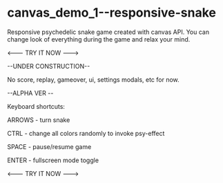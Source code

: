 # canvas_demo_1--responsive-snake
Responsive psychedelic snake game created with canvas API.
You can change look of everything during the game and relax your mind.


<--- TRY IT NOW --->



--UNDER CONSTRUCTION--

No score, replay, gameover, ui, settings modals, etc for now.

--ALPHA VER --




Keyboard shortcuts:

ARROWS - turn snake

CTRL - change all colors randomly to invoke psy-effect

SPACE - pause/resume game

ENTER - fullscreen mode toggle



<--- TRY IT NOW --->
